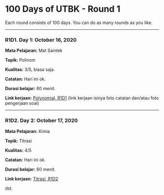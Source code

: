 # 100 Days of UTBK - Round 1
Each round consists of 100 days. You can do as many rounds as you like.

<hr>

### R1D1. Day 1: October 16, 2020

**Mata Pelajaran:** Mat Saintek

**Topik:** Polinom

**Kualitas:** 3/5, biasa saja.

**Catatan:** Hari ini ok.

**Durasi belajar:** 60 menit.

**Link kerjaan:** [Polynomial, R1D1](https://docs.google.com/document/d/1PpnYSWtBe9B4bnxOfZlYr-D37vEt9E2FWgxlTbcKgaQ/edit?usp=sharing)
(link kerjaan isinya foto catatan dan/atau foto pengerjaan soal)

<hr>

### R1D2. Day 2: October 17, 2020

**Mata Pelajaran:** Kimia

**Topik:** Titrasi

**Kualitas:** 4/5

**Catatan:** Hari ini ok.

**Durasi belajar:** 60 menit.

**Link kerjaan:** [Titrasi, R1D2](https://docs.google.com/document/d/1PpnYSWtBe9B4bnxOfZlYr-D37vEt9E2FWgxlTbcKgaQ/edit?usp=sharing)


dst.
